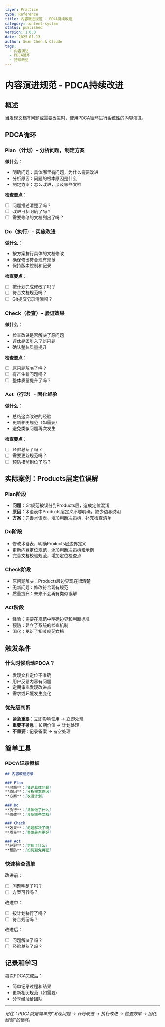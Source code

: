 ```yaml
---
layer: Practice
type: Reference
title: 内容演进规范 - PDCA持续改进
category: content-system
status: published
version: 1.0.0
date: 2025-01-13
author: Sean Chen & Claude
tags:
  - 内容演进
  - PDCA循环
  - 持续改进
---
```


# 内容演进规范 - PDCA持续改进

## 概述

当发现文档有问题或需要改进时，使用PDCA循环进行系统性的内容演进。

## PDCA循环

### Plan（计划）- 分析问题，制定方案

**做什么**：

- 明确问题：具体哪里有问题，为什么需要改进
- 分析原因：问题的根本原因是什么
- 制定方案：怎么改进，涉及哪些文档

**检查要点**：

- [ ] 问题描述清楚了吗？
- [ ] 改进目标明确了吗？
- [ ] 需要修改的文档列出了吗？

### Do（执行）- 实施改进

**做什么**：

- 按方案执行具体的文档修改
- 确保修改符合现有规范
- 保持版本控制和记录

**检查要点**：

- [ ] 按计划完成修改了吗？
- [ ] 符合文档规范吗？
- [ ] Git提交记录清晰吗？

### Check（检查）- 验证效果

**做什么**：

- 检查改进是否解决了原问题
- 评估是否引入了新问题
- 确认整体质量提升

**检查要点**：

- [ ] 原问题解决了吗？
- [ ] 有产生新问题吗？
- [ ] 整体质量提升了吗？

### Act（行动）- 固化经验

**做什么**：

- 总结这次改进的经验
- 更新相关规范（如需要）
- 避免类似问题再次发生

**检查要点**：

- [ ] 经验总结了吗？
- [ ] 需要更新规范吗？
- [ ] 预防措施到位了吗？

## 实际案例：Products层定位误解

### Plan阶段

- **问题**：Git规范被误分到Products层，造成定位混淆
- **原因**：术语表中Products层定义不够明确，缺少边界说明
- **方案**：完善术语表、增加判断决策树、补充检查清单

### Do阶段

- 修改术语表，明确Products层边界定义
- 更新内容定位规范，添加判断决策树和示例
- 完善文档校验规范，增加定位检查点

### Check阶段

- 原问题解决：Products层边界现在很清楚
- 无新问题：修改符合现有规范
- 质量提升：未来不会再有类似误解

### Act阶段

- 经验：需要在规范中明确边界和判断标准
- 预防：建立了系统的检查机制
- 固化：更新了相关规范文档

## 触发条件

### 什么时候启动PDCA？

- 发现文档定位不准确
- 用户反馈内容有问题
- 定期审查发现改进点
- 需求或环境发生变化

### 优先级判断

- **紧急重要**：立即影响使用 → 立即处理
- **重要不紧急**：长期价值 → 计划处理
- **不重要**：记录备案 → 有空处理

## 简单工具

### PDCA记录模板

```markdown
## 内容改进记录

### Plan
**问题**：[描述具体问题]
**原因**：[分析根本原因]  
**方案**：[改进计划]

### Do
**执行**：[具体做了什么]
**修改**：[涉及哪些文档]

### Check  
**效果**：[问题解决了吗]
**质量**：[整体是否更好]

### Act
**经验**：[学到了什么]
**预防**：[如何避免再犯]
```

### 快速检查清单

改进前：

- [ ] 问题明确了吗？
- [ ] 方案可行吗？

改进中：

- [ ] 按计划执行了吗？
- [ ] 符合规范吗？

改进后：

- [ ] 问题解决了吗？
- [ ] 经验总结了吗？

## 记录和学习

每次PDCA完成后：

- 简单记录过程和结果
- 更新相关规范（如需要）
- 分享经验给团队

---

*记住：PDCA就是简单的"发现问题 → 计划改进 → 执行改进 → 检查效果 → 固化经验"的循环。*

